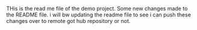 THis is the read me file of the demo project.
Some new changes made to the README file.
i will bw updating the readme file to see i can push these changes over to remote 
got hub repository or not.
